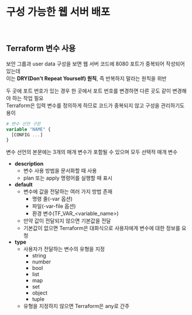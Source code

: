 # 구성 가능한 웹 서버 배포

<br>

## Terraform 변수 사용
보안 그룹과 user data 구성을 보면 웹 서버 코드에 8080 포트가 중복되어 작성되어 있는데  
이는 **DRY(Don't Repeat Yourself) 원칙**, 즉 반복하지 말라는 원칙을 위반

두 곳에 포트 번호가 있는 경우 한 곳에서 포트 번호를 변경하면 다른 곳도 같이 변경해야 하는 작업 필요  
Terraform은 입력 변수를 정의하게 하므로 코드가 중복되지 않고 구성을 관리하기도 용이

```terraform
# 변수 선언 구문
variable "NAME" {
  [CONFIG ...]
}
```

변수 선언의 본문에는 3개의 매개 변수가 포함될 수 있으며 모두 선택적 매개 변수  
- **description**
  - 변수 사용 방법을 문서화할 때 사용
  - plan 또는 apply 명령어를 실행할 때 표시
- **default**
  - 변수에 값을 전달하는 여러 가지 방법 존재
    - 명령 줄(-var 옵션)
    - 파일(-var-file 옵션)
    - 환경 변수(TF_VAR_<variable_name>)
  - 만약 값이 전달되지 않으면 기본값을 전달
  - 기본값이 없으면 Terraform은 대화식으로 사용자에게 변수에 대한 정보를 요청
- **type**
  - 사용자가 전달하는 변수의 유형을 지정
    - string
    - number
    - bool
    - list
    - map
    - set
    - object
    - tuple
  - 유형을 지정하지 않으면 Terraform은 any로 간주
